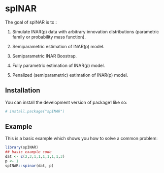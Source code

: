 
# spINAR

<!-- badges: start -->
<!-- badges: end -->

The goal of spINAR is to :

  1) Simulate INAR(p) data with arbitrary innovation distributions (parametric family or probability mass function).

  2) Semiparametric estimation of INAR(p) model.

  3) Semiparametric INAR Boostrap.

  4) Fully parametric estimation of INAR(p) model.

  5) Penalized (semiparametric) estimation of INAR(p) model.
  


## Installation

You can install the development version of package1 like so:

``` r
# install.package("spINAR")
```

## Example

This is a basic example which shows you how to solve a common problem:

``` r
library(spINAR)
## basic example code
dat <- c(2,3,1,1,1,1,1,1,3)
p <- 1
spINAR::spinar(dat, p)
```

